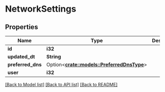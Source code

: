 # NetworkSettings

## Properties

Name | Type | Description | Notes
------------ | ------------- | ------------- | -------------
**id** | **i32** |  | [readonly]
**updated_dt** | **String** |  | [readonly]
**preferred_dns** | Option<[**crate::models::PreferredDnsType**](PreferredDnsType.md)> |  | [optional]
**user** | **i32** |  | 

[[Back to Model list]](../README.md#documentation-for-models) [[Back to API list]](../README.md#documentation-for-api-endpoints) [[Back to README]](../README.md)


